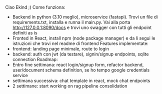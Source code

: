 Ciao Ekind ;) 
Come funziona:
- Backend in python (3.10 meglio), microservice (fastapi). Trovi un file di requirements.txt, installa e runna il main.py. Vai alla porta http://127.0.0.1:8090/docs e trovi uno swagger con tutti gli endpoint definiti as is
- Fronted in React, install npm (node package manager) e da li segui le istruzioni che trovi nel readme di frontend
Features implementate:
- frontend: landing page minimale, route to login
- backend: auth con jwt (da testare), signin/signup endpoints, sqlite connection
Roadmap:
- Entro fine settimana: react login/signup form, refactor backend, user/document schema definition, se ho tempo google credentials service
- settimana successiva: chat template in react, mock chat endpoints
- 2 settimane: start working on rag pipeline consolidation
